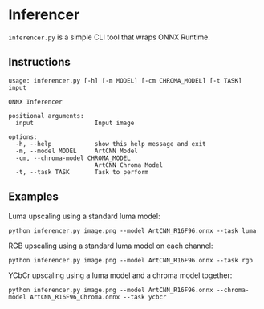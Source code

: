 # Inferencer
`inferencer.py` is a simple CLI tool that wraps ONNX Runtime.

## Instructions
```shell
usage: inferencer.py [-h] [-m MODEL] [-cm CHROMA_MODEL] [-t TASK] input

ONNX Inferencer

positional arguments:
  input                 Input image

options:
  -h, --help            show this help message and exit
  -m, --model MODEL     ArtCNN Model
  -cm, --chroma-model CHROMA_MODEL
                        ArtCNN Chroma Model
  -t, --task TASK       Task to perform
  ```

## Examples
Luma upscaling using a standard luma model:
```shell
python inferencer.py image.png --model ArtCNN_R16F96.onnx --task luma
```

RGB upscaling using a standard luma model on each channel:
```shell
python inferencer.py image.png --model ArtCNN_R16F96.onnx --task rgb
```

YCbCr upscaling using a luma model and a chroma model together:
```shell
python inferencer.py image.png --model ArtCNN_R16F96.onnx --chroma-model ArtCNN_R16F96_Chroma.onnx --task ycbcr
```
